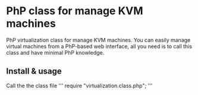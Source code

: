 # PhP class for manage KVM machines
PhP virtualization class for manage KVM machines. You can easily manage virtual machines from a PhP-based web interface, all you need is to call this class and have minimal PhP knowledge.

## Install & usage
Call the the class file
'''
require "virtualization.class.php";
'''
